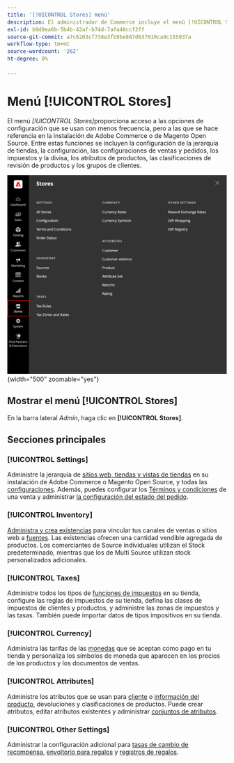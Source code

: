 ```yaml
---
title: '[!UICONTROL Stores] menú'
description: El administrador de Commerce incluye el menú [!UICONTROL Stores], que proporciona acceso a las herramientas para configurar la jerarquía de tiendas, la configuración, el inventario, los impuestos y los atributos.
exl-id: b9d8ea6b-5b4b-42af-b74d-7afa48ccf2ff
source-git-commit: a7c6203cf738e3fb9be887d637010ca9c155937a
workflow-type: tm+mt
source-wordcount: '262'
ht-degree: 0%

---
```


# Menú [!UICONTROL Stores]

El menú _[!UICONTROL Stores]_&#x200B;proporciona acceso a las opciones de configuración que se usan con menos frecuencia, pero a las que se hace referencia en la instalación de Adobe Commerce o de Magento Open Source. Entre estas funciones se incluyen la configuración de la jerarquía de tiendas, la configuración, las configuraciones de ventas y pedidos, los impuestos y la divisa, los atributos de productos, las clasificaciones de revisión de productos y los grupos de clientes.

![Administrador - Menú de tiendas](./assets/stores-menu.png){width="500" zoomable="yes"}

## Mostrar el menú [!UICONTROL Stores]

En la barra lateral _Admin_, haga clic en **[!UICONTROL Stores]**.

## Secciones principales

### [!UICONTROL Settings]

Administre la jerarquía de [sitios web, tiendas y vistas de tiendas](stores.md#store-and-site-structure) en su instalación de Adobe Commerce o Magento Open Source, y todas las [configuraciones](../configuration-reference/guide-overview.md). Además, puedes configurar los [Términos y condiciones](terms-and-conditions.md) de una venta y administrar [la configuración del estado del pedido](order-status.md#custom-order-status).

### [!UICONTROL Inventory]

[Administra y crea existencias](../inventory-management/introduction.md) para vincular tus canales de ventas o sitios web a [fuentes](../inventory-management/sources-manage.md). Las existencias ofrecen una cantidad vendible agregada de productos. Los comerciantes de Source individuales utilizan el Stock predeterminado, mientras que los de Multi Source utilizan stock personalizados adicionales.

### [!UICONTROL Taxes]

Administre todos los tipos de [funciones de impuestos](taxes.md) en su tienda, configure las reglas de impuestos de su tienda, defina las clases de impuestos de clientes y productos, y administre las zonas de impuestos y las tasas. También puede importar datos de tipos impositivos en su tienda.

### [!UICONTROL Currency]

Administra las tarifas de las [monedas](currency.md) que se aceptan como pago en tu tienda y personaliza los símbolos de moneda que aparecen en los precios de los productos y los documentos de ventas.

### [!UICONTROL Attributes]

Administre los atributos que se usan para [cliente](../customers/attribute-properties.md) o [información del producto](../catalog/attribute-product-create.md), devoluciones y clasificaciones de productos. Puede crear atributos, editar atributos existentes y administrar [conjuntos de atributos](../catalog/attribute-sets.md).

### [!UICONTROL Other Settings]

Administrar la configuración adicional para [tasas de cambio de recompensa](../merchandising-promotions/reward-exchange-rates.md), [envoltorio para regalos](cart-configuration.md#gift-wrap) y [registros de regalos](../merchandising-promotions/gift-registries.md).
